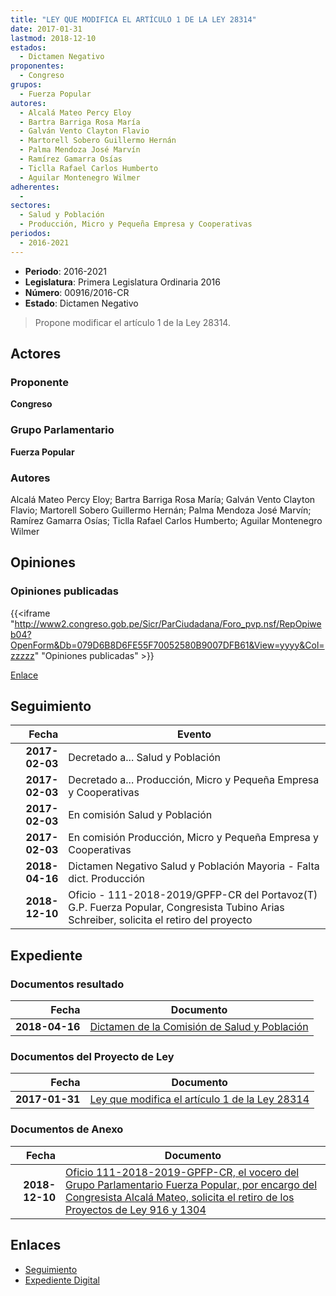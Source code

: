 ```yaml
---
title: "LEY QUE MODIFICA EL ARTÍCULO 1 DE LA LEY 28314"
date: 2017-01-31
lastmod: 2018-12-10
estados: 
  - Dictamen Negativo
proponentes: 
  - Congreso
grupos: 
  - Fuerza Popular
autores: 
  - Alcalá Mateo Percy Eloy
  - Bartra Barriga Rosa María
  - Galván Vento Clayton Flavio
  - Martorell Sobero Guillermo Hernán
  - Palma Mendoza José Marvín
  - Ramírez Gamarra Osías
  - Ticlla Rafael Carlos Humberto
  - Aguilar Montenegro Wilmer
adherentes: 
  - 
sectores: 
  - Salud y Población
  - Producción, Micro y Pequeña Empresa y Cooperativas
periodos: 
  - 2016-2021
---
```


- **Periodo**: 2016-2021
- **Legislatura**: Primera Legislatura Ordinaria 2016
- **Número**: 00916/2016-CR
- **Estado**: Dictamen Negativo

> Propone modificar el artículo 1 de la Ley 28314.


## Actores

### Proponente

**Congreso**

### Grupo Parlamentario

**Fuerza Popular**

### Autores

Alcalá Mateo Percy Eloy; Bartra Barriga Rosa María; Galván Vento Clayton Flavio; Martorell Sobero Guillermo Hernán; Palma Mendoza José Marvín; Ramírez Gamarra Osías; Ticlla Rafael Carlos Humberto; Aguilar Montenegro Wilmer


## Opiniones

### Opiniones publicadas

{{<iframe "http://www2.congreso.gob.pe/Sicr/ParCiudadana/Foro_pvp.nsf/RepOpiweb04?OpenForm&Db=079D6B8D6FE55F70052580B9007DFB61&View=yyyy&Col=zzzzz" "Opiniones publicadas" >}}

[Enlace](http://www2.congreso.gob.pe/Sicr/ParCiudadana/Foro_pvp.nsf/RepOpiweb04?OpenForm&Db=079D6B8D6FE55F70052580B9007DFB61&View=yyyy&Col=zzzzz)

## Seguimiento

| Fecha | Evento |
|------:|--------|
| **2017-02-03** | Decretado a... Salud y Población|
| **2017-02-03** | Decretado a... Producción, Micro y Pequeña Empresa y Cooperativas|
| **2017-02-03** | En comisión Salud y Población|
| **2017-02-03** | En comisión Producción, Micro y Pequeña Empresa y Cooperativas|
| **2018-04-16** | Dictamen Negativo Salud y Población Mayoria - Falta dict. Producción|
| **2018-12-10** | Oficio - 111-2018-2019/GPFP-CR del Portavoz(T) G.P. Fuerza Popular, Congresista Tubino Arias Schreiber, solicita el retiro del proyecto|


## Expediente


### Documentos resultado

| Fecha | Documento |
|------:|--------|
| **2018-04-16** | [Dictamen de la Comisión de Salud y Población](http://www.leyes.congreso.gob.pe/Documentos/2016_2021/Dictamenes/Proyectos_de_Ley/00916DC21MAY20180416.pdf) |

### Documentos del Proyecto de Ley

| Fecha | Documento |
|------:|--------|
| **2017-01-31** | [Ley que modifica el artículo 1 de la Ley 28314](http://www.leyes.congreso.gob.pe/Documentos/2016_2021/Proyectos_de_Ley_y_de_Resoluciones_Legislativas/PL0091620170131.pdf) |

### Documentos de Anexo

| Fecha | Documento |
|------:|--------|
| **2018-12-10** | [Oficio 111-2018-2019-GPFP-CR, el vocero del Grupo Parlamentario Fuerza Popular, por encargo del Congresista Alcalá Mateo, solicita el retiro de los Proyectos de Ley 916 y 1304](http://www.leyes.congreso.gob.pe/Documentos/2016_2021/Retiro_de_Proyecto/OFICIO-111-2018-2019-GPFP-CR.pdf) |

## Enlaces 

- [Seguimiento](http://www2.congreso.gob.pe/Sicr/TraDocEstProc/CLProLey2016.nsf/f7fff46988ca05b1052578e100829cc7/a797a7d5c4486c4b052580b9007b4f5b?OpenDocument)
- [Expediente Digital](http://www2.congreso.gob.pe/Sicr/TraDocEstProc/CLProLey2016.nsf/f7fff46988ca05b1052578e100829cc7/a797a7d5c4486c4b052580b9007b4f5b?OpenDocument&Click=05257FB7005EB655.eb71d0cf91d8294e05256cdf006b5706/$Body/0.1C6C)
